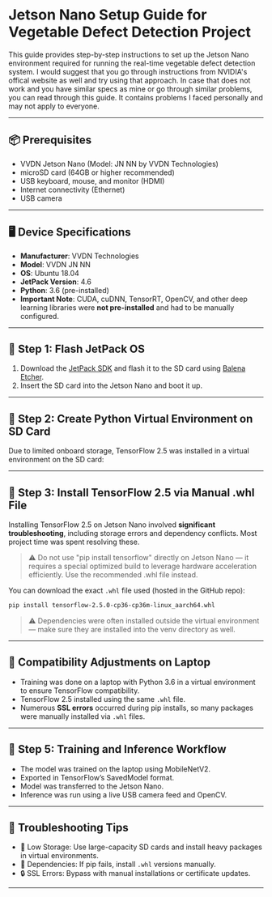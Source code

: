 # Jetson Nano Setup Guide for Vegetable Defect Detection Project

This guide provides step-by-step instructions to set up the Jetson Nano environment required for running the real-time vegetable defect detection system.
I would suggest that you go through instructions from NVIDIA's offical website as well and try using that approach.
In case that does not work and you have similar specs as mine or go through similar problems, you can read through this guide. It contains problems I faced personally and may not apply to everyone.

---

## 📦 Prerequisites

* VVDN Jetson Nano (Model: JN NN by VVDN Technologies)
* microSD card (64GB or higher recommended)
* USB keyboard, mouse, and monitor (HDMI)
* Internet connectivity (Ethernet)
* USB camera

---

## 🖥️ Device Specifications

* **Manufacturer**: VVDN Technologies
* **Model**: VVDN JN NN
* **OS**: Ubuntu 18.04
* **JetPack Version**: 4.6
* **Python**: 3.6 (pre-installed)
* **Important Note**: CUDA, cuDNN, TensorRT, OpenCV, and other deep learning libraries were **not pre-installed** and had to be manually configured.

---

## 🧰 Step 1: Flash JetPack OS

1. Download the [JetPack SDK](https://developer.nvidia.com/embedded/jetpack) and flash it to the SD card using [Balena Etcher](https://www.balena.io/etcher/).
2. Insert the SD card into the Jetson Nano and boot it up.

---

## 🧱 Step 2: Create Python Virtual Environment on SD Card

Due to limited onboard storage, TensorFlow 2.5 was installed in a virtual environment on the SD card:

---

## 🔧 Step 3: Install TensorFlow 2.5 via Manual .whl File

Installing TensorFlow 2.5 on Jetson Nano involved **significant troubleshooting**, including storage errors and dependency conflicts. Most project time was spent resolving these.

> ⚠️ Do not use "pip install tensorflow" directly on Jetson Nano — it requires a special optimized build to leverage hardware acceleration efficiently. Use the recommended .whl file instead.

You can download the exact `.whl` file used (hosted in the GitHub repo):

```bash
pip install tensorflow-2.5.0-cp36-cp36m-linux_aarch64.whl
```

> ⚠️ Dependencies were often installed outside the virtual environment — make sure they are installed into the venv directory as well.

---

## 🔁 Compatibility Adjustments on Laptop

* Training was done on a laptop with Python 3.6 in a virtual environment to ensure TensorFlow compatibility.
* TensorFlow 2.5 installed using the same `.whl` file.
* Numerous **SSL errors** occurred during pip installs, so many packages were manually installed via `.whl` files.

---

## 🧪 Step 5: Training and Inference Workflow

* The model was trained on the laptop using MobileNetV2.
* Exported in TensorFlow’s SavedModel format.
* Model was transferred to the Jetson Nano.
* Inference was run using a live USB camera feed and OpenCV.

---

## 🧯 Troubleshooting Tips

* 💾 Low Storage: Use large-capacity SD cards and install heavy packages in virtual environments.
* 🧩 Dependencies: If pip fails, install `.whl` versions manually.
* 🔒 SSL Errors: Bypass with manual installations or certificate updates.

---
